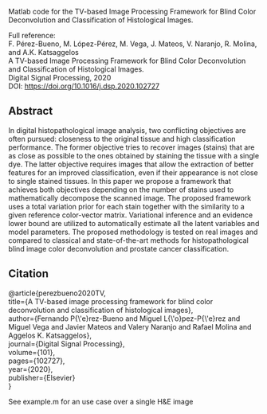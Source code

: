 Matlab code for the TV-based Image Processing Framework for Blind Color Deconvolution and Classification of Histological Images.

Full reference:\
F. Pérez-Bueno, M. López-Pérez, M. Vega, J. Mateos, V. Naranjo, R. Molina,  and  A.K. Katsaggelos\
A TV-based Image Processing Framework for Blind Color Deconvolution and Classification of Histological Images.\
Digital Signal Processing, 2020\
DOI: https://doi.org/10.1016/j.dsp.2020.102727

## Abstract
In digital histopathological image analysis, two conflicting objectives are often pursued: closeness to the original tissue and high classification performance. The former objective tries to recover images (stains) that are as close as possible to the ones obtained by staining the tissue with a single dye. The latter objective requires images that allow the extraction of better features for an improved classification, even if their appearance is not close to single stained tissues. In this paper we propose a framework that achieves both objectives depending on the number of stains used to mathematically decompose the scanned image. The proposed framework uses a total variation prior for each stain together with the similarity to a given reference color-vector matrix. Variational inference and an evidence lower bound are utilized to automatically estimate all the latent variables and model parameters. The proposed methodology is tested on real images and compared to classical and state-of-the-art methods for histopathological blind image color deconvolution and prostate cancer classification.
## Citation
@article{perezbueno2020TV,\
  title={A TV-based image processing framework for blind color deconvolution and classification of histological images},\
  author={Fernando P{\\'e}rez-Bueno and Miguel L{\\'o}pez-P{\\'e}rez and Miguel Vega and Javier Mateos and Valery Naranjo and Rafael Molina and Aggelos K. Katsaggelos},\
  journal={Digital Signal Processing},\
  volume={101},\
  pages={102727},\
  year={2020},\
  publisher={Elsevier}\
}


See example.m for an use case over a single H&E image
